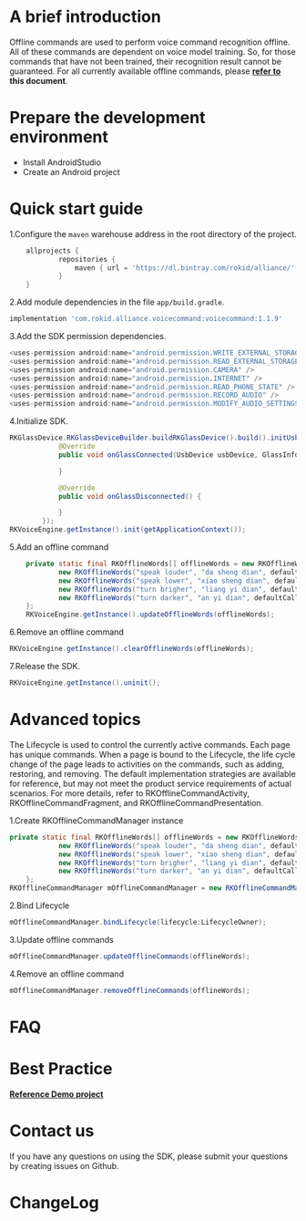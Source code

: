 # A brief introduction

Offline commands are used to perform voice command recognition offline. All of these commands are dependent on voice model training. So, for those commands that have not been trained, their recognition result cannot be guaranteed. For all currently available offline commands, please **[refer to](https://docs.qq.com/sheet/DRGtvcW1qc01HTEdJ?tab=BB08J2) this document**.

# Prepare the development environment

* Install AndroidStudio
* Create an Android project

# Quick start guide

1.Configure the `maven` warehouse address in the root directory of the project.
   
   ```groovy
       allprojects {
               repositories {
                   maven { url = 'https://dl.bintray.com/rokid/alliance/' }
               }
       }
   ```

2.Add module dependencies in the file `app/build.gradle`.
   
   ```groovy
   implementation 'com.rokid.alliance.voicecommand:voicecommand:1.1.9'
   ```

3.Add the SDK permission dependencies.
   
   ```groovy
   <uses-permission android:name="android.permission.WRITE_EXTERNAL_STORAGE" />
   <uses-permission android:name="android.permission.READ_EXTERNAL_STORAGE" />
   <uses-permission android:name="android.permission.CAMERA" />
   <uses-permission android:name="android.permission.INTERNET" />
   <uses-permission android:name="android.permission.READ_PHONE_STATE" />
   <uses-permission android:name="android.permission.RECORD_AUDIO" />
   <uses-permission android:name="android.permission.MODIFY_AUDIO_SETTINGS" />
   ```

4.Initialize SDK.
   
   ```java
   RKGlassDevice.RKGlassDeviceBuilder.buildRKGlassDevice().build().initUsbDevice(this, findViewById(R.id.camera_view), new OnGlassConnectListener() {
               @Override
               public void onGlassConnected(UsbDevice usbDevice, GlassInfo glassInfo) {
   
               }
   
               @Override
               public void onGlassDisconnected() {
   
               }
           });
   RKVoiceEngine.getInstance().init(getApplicationContext());
   ```

5.Add an offline command
   
   ```java
       private static final RKOfflineWords[] offlineWords = new RKOfflineWords[]{
               new RKOfflineWords("speak louder", "da sheng dian", defaultCallback),
               new RKOfflineWords("speak lower", "xiao sheng dian", defaultCallback),
               new RKOfflineWords("turn brigher", "liang yi dian", defaultCallback),
               new RKOfflineWords("turn darker", "an yi dian", defaultCallback),
       };
       RKVoiceEngine.getInstance().updateOfflineWords(offlineWords);
   ```

6.Remove an offline command
   
   ```java
   RKVoiceEngine.getInstance().clearOfflineWords(offlineWords);
   ```

7.Release the SDK.
   
   ```java
   RKVoiceEngine.getInstance().uninit();
   ```

# Advanced topics

The Lifecycle is used to control the currently active commands. Each page has unique commands. When a page is bound to the Lifecycle, the life cycle change of the page leads to activities on the commands, such as adding, restoring, and removing. The default implementation strategies are available for reference, but may not meet the product service requirements of actual scenarios. For more details, refer to RKOfflineCommandActivity, RKOfflineCommandFragment, and RKOfflineCommandPresentation.

1.Create RKOfflineCommandManager instance
   
   ```java
   private static final RKOfflineWords[] offlineWords = new RKOfflineWords[]{
               new RKOfflineWords("speak louder", "da sheng dian", defaultCallback),
               new RKOfflineWords("speak lower", "xiao sheng dian", defaultCallback),
               new RKOfflineWords("turn brigher", "liang yi dian", defaultCallback),
               new RKOfflineWords("turn darker", "an yi dian", defaultCallback),
       };
   RKOfflineCommandManager mOfflineCommandManager = new RKOfflineCommandManager(offlineWords);
   ```

2.Bind Lifecycle
   
   ```java
   mOfflineCommandManager.bindLifecycle(lifecycle:LifecycleOwner);
   ```

3.Update offline commands
   
   ```java
   mOfflineCommandManager.updateOfflineCommands(offlineWords);
   ```

4.Remove an offline command
   
   ```java
   mOfflineCommandManager.removeOfflineCommands(offlineWords);
   ```

# FAQ

# Best Practice

**[Reference Demo project](https://static.rokidcdn.com/sdk/sdk_glassmobile_demo-177ebe7.zip)**

# Contact us

If you have any questions on using the SDK, please submit your questions by creating issues on Github.

# ChangeLog

